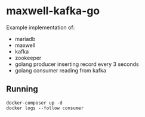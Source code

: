 # maxwell-kafka-go

Example implementation of:

- mariadb
- maxwell
- kafka
- zookeeper
- golang producer inserting record every 3 seconds
- golang consumer reading from kafka

## Running

```
docker-composer up -d
docker logs --follow consumer
```